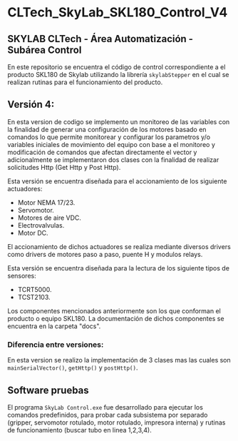 # CLTech_SkyLab_SKL180_Control_V4
## SKYLAB CLTech - Área Automatización - Subárea Control
En este repositorio se encuentra el código de control correspondiente a el producto SKL180 de Skylab utilizando la librería `skylabStepper` en el cual se realizan rutinas para el funcionamiento del producto.

## Versión 4:
  En esta version de codigo se implemento un monitoreo de las variables con la finalidad de generar una configuración de los motores basado en comandos lo que permite monitorear y configurar los parametros y/o variables iniciales de movimiento del equipo con base a el monitoreo y modificación de comandos que afectan directamente el vector y adicionalmente se implementaron dos clases con la finalidad de realizar solicitudes Http (Get Http y Post Http).
  
  Esta versión se encuentra diseñada para el accionamiento de los siguiente actuadores:
   - Motor NEMA 17/23.
   - Servomotor.
   - Motores de aire VDC.
   - Electrovalvulas.
   - Motor DC.

  El accionamiento de dichos actuadores se realiza mediante diversos drivers como drivers de motores paso a paso, puente H y modulos relays.
  
  Esta versión se encuentra diseñada para la lectura de los siguiente tipos de sensores:
   - TCRT5000.
   - TCST2103.

  Los componentes mencionados anteriormente son los que conforman el producto o equipo SKL180.
  La documentación de dichos componentes se encuentra en la carpeta "docs".

### Diferencia entre versiones:

En esta version se realizo la implementación de 3 clases mas las cuales son `mainSerialVector()`, `getHttp()` y `postHttp()`.

## Software pruebas
El programa `SkyLab Control.exe` fue desarrollado para ejecutar los comandos predefinidos, para probar cada subsistema por separado (gripper, servomotor rotulado, motor rotulado, impresora interna) y rutinas de funcionamiento (buscar tubo en linea 1,2,3,4).
